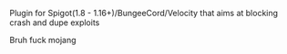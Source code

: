 Plugin for Spigot(1.8 - 1.16+)/BungeeCord/Velocity that aims at blocking crash and dupe exploits

Bruh fuck mojang
